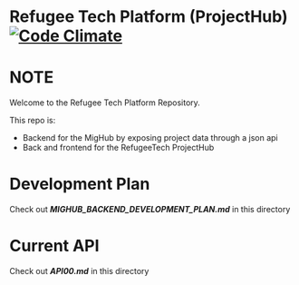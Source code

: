 # Refugee Tech Platform (ProjectHub) [![Code Climate](https://codeclimate.com/github/refugeetech/platform/badges/gpa.svg)](https://codeclimate.com/github/refugeetech/platform)

# NOTE
Welcome to the Refugee Tech Platform Repository.

This repo is:
- Backend for the MigHub by exposing project data through a json api
- Back and frontend for the RefugeeTech ProjectHub

# Development Plan
Check out ___MIGHUB_BACKEND_DEVELOPMENT_PLAN.md___ in this directory

# Current API
Check out ___API00.md___ in this directory

